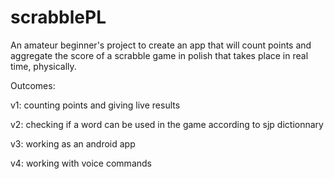 # scrabblePL

An amateur beginner's project to create an app that will count points and aggregate the score of a scrabble game in polish that takes place in real time, physically. 

Outcomes: 

v1: counting points and giving live results

v2: checking if a word can be used in the game according to sjp dictionnary

v3: working as an android app

v4: working with voice commands 
